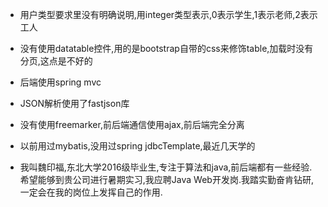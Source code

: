 * 用户类型要求里没有明确说明,用integer类型表示,0表示学生,1表示老师,2表示工人
* 没有使用datatable控件,用的是bootstrap自带的css来修饰table,加载时没有分页,这点是不好的
* 后端使用spring mvc
* JSON解析使用了fastjson库
* 没有使用freemarker,前后端通信使用ajax,前后端完全分离
* 以前用过mybatis,没用过spring jdbcTemplate,最近几天学的


* 我叫魏印福,东北大学2016级毕业生,专注于算法和java,前后端都有一些经验.希望能够到贵公司进行暑期实习,我应聘Java Web开发岗.我踏实勤奋肯钻研,一定会在我的岗位上发挥自己的作用.